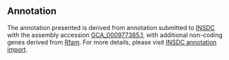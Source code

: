 

Annotation
----------

The annotation presented is derived from annotation submitted to
[INSDC](http://www.insdc.org) with the assembly accession
[GCA\_000977385.1](http://www.ebi.ac.uk/ena/data/view/GCA_000977385.1),
with additional non-coding genes derived from
[Rfam](http://rfam.xfam.org/). For more details, please visit [INSDC
annotation
import](http://ensemblgenomes.org/info/data/insdc_annotation).
